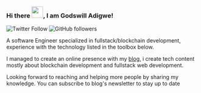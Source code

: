 ### Hi there <img src="https://raw.githubusercontent.com/MartinHeinz/MartinHeinz/master/wave.gif" width="30px" >, I am Godswill Adigwe!
![Twitter Follow](https://img.shields.io/twitter/follow/adigwecodes?style=social)
![GitHub followers](https://img.shields.io/github/followers/gcadigwe?style=social)

A software Engineer specialized in fullstack/blockchain development, experience with the technology listed in the toolbox below. 

I managed to create an online presence with my [blog](https://devsarzy.hashnode.dev), i create tech content mostly about blockchain development and fullstack web development. 

Looking forward to reaching and helping more people by sharing my knowledge. You can subscribe to blog's newsletter to stay up to date

<!--
**gcadigwe/gcadigwe** is a ✨ _special_ ✨ repository because its `README.md` (this file) appears on your GitHub profile.

Here are some ideas to get you started:

- 🔭 I’m currently working on ...
- 🌱 I’m currently learning ...
- 👯 I’m looking to collaborate on ...
- 🤔 I’m looking for help with ...
- 💬 Ask me about ...
- 📫 How to reach me: ...
- 😄 Pronouns: ...
- ⚡ Fun fact: ...
-->
